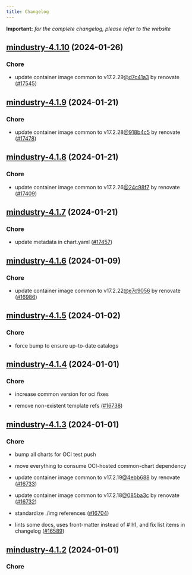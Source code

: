 ```yaml
---
title: Changelog
---
```


**Important:**
*for the complete changelog, please refer to the website*



## [mindustry-4.1.10](https://github.com/truecharts/charts/compare/mindustry-4.1.9...mindustry-4.1.10) (2024-01-26)

### Chore



- update container image common to v17.2.29[@d7c41a3](https://github.com/d7c41a3) by renovate ([#17545](https://github.com/truecharts/charts/issues/17545))


## [mindustry-4.1.9](https://github.com/truecharts/charts/compare/mindustry-4.1.8...mindustry-4.1.9) (2024-01-21)

### Chore



- update container image common to v17.2.28[@918b4c5](https://github.com/918b4c5) by renovate ([#17478](https://github.com/truecharts/charts/issues/17478))


## [mindustry-4.1.8](https://github.com/truecharts/charts/compare/mindustry-4.1.7...mindustry-4.1.8) (2024-01-21)

### Chore



- update container image common to v17.2.26[@24c98f7](https://github.com/24c98f7) by renovate ([#17409](https://github.com/truecharts/charts/issues/17409))


## [mindustry-4.1.7](https://github.com/truecharts/charts/compare/mindustry-4.1.6...mindustry-4.1.7) (2024-01-21)

### Chore



- update metadata in chart.yaml ([#17457](https://github.com/truecharts/charts/issues/17457))




## [mindustry-4.1.6](https://github.com/truecharts/charts/compare/mindustry-4.1.5...mindustry-4.1.6) (2024-01-09)

### Chore



- update container image common to v17.2.22[@e7c9056](https://github.com/e7c9056) by renovate ([#16986](https://github.com/truecharts/charts/issues/16986))


## [mindustry-4.1.5](https://github.com/truecharts/charts/compare/mindustry-4.1.4...mindustry-4.1.5) (2024-01-02)

### Chore



- force bump to ensure up-to-date catalogs


## [mindustry-4.1.4](https://github.com/truecharts/charts/compare/mindustry-4.1.3...mindustry-4.1.4) (2024-01-01)

### Chore



- increase common version for oci fixes

- remove non-existent template refs ([#16738](https://github.com/truecharts/charts/issues/16738))


## [mindustry-4.1.3](https://github.com/truecharts/charts/compare/mindustry-4.1.0...mindustry-4.1.3) (2024-01-01)

### Chore



- bump all charts for OCI test push

- move everything to consume OCI-hosted common-chart dependency

- update container image common to v17.2.19[@4ebb688](https://github.com/4ebb688) by renovate ([#16733](https://github.com/truecharts/charts/issues/16733))

- update container image common to v17.2.18[@085ba3c](https://github.com/085ba3c) by renovate ([#16732](https://github.com/truecharts/charts/issues/16732))

- standardize ./img references ([#16704](https://github.com/truecharts/charts/issues/16704))

- lints some docs, uses front-matter instead of # h1, and fix list items in changelog ([#16589](https://github.com/truecharts/charts/issues/16589))


## [mindustry-4.1.2](https://github.com/truecharts/charts/compare/mindustry-4.1.0...mindustry-4.1.2) (2024-01-01)

### Chore

